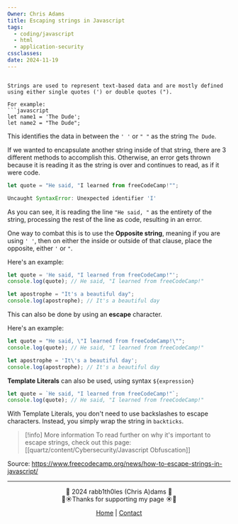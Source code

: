 ```yaml
---
Owner: Chris Adams
title: Escaping strings in Javascript
tags:
  - coding/javascript
  - html
  - application-security
cssclasses: 
date: 2024-11-19
---
```

```

Strings are used to represent text-based data and are mostly defined using either single quotes (') or double quotes (").

For example:
```javascript
let name1 = 'The Dude';
let name2 = "The Dude";
```

This identifies the data in between the `' '` or `" "` as the string `The Dude`.

If we wanted to encapsulate another string inside of that string, there are 3 different methods to accomplish this. Otherwise, an error gets thrown because it is reading it as the string is over and continues to read, as if it were code.

```javascript
let quote = "He said, "I learned from freeCodeCamp!"";

Uncaught SyntaxError: Unexpected identifier 'I'
```

As you can see, it is reading the line `"He said, "` as the entirety of the string, processing the rest of the line as code, resulting in an error.

One way to combat this is to use the **Opposite string**, meaning if you are using `' '`, then on either the inside or outside of that clause, place the opposite, either `'` or `"`.

Here's an example:
```javascript
let quote = 'He said, "I learned from freeCodeCamp!"';
console.log(quote); // He said, "I learned from freeCodeCamp!"

let apostrophe = "It's a beautiful day";
console.log(apostrophe); // It's a beautiful day
```

This can also be done by using an **escape** character.

Here's an example:
```javascript
let quote = "He said, \"I learned from freeCodeCamp!\"";
console.log(quote); // He said, "I learned from freeCodeCamp!"

let apostrophe = 'It\'s a beautiful day';
console.log(apostrophe); // It's a beautiful day
```

**Template Literals** can also be used, using syntax `${expression}`

```javascript
let quote = `He said, "I learned from freeCodeCamp!"`;
console.log(quote); // He said, "I learned from freeCodeCamp!"
```

With Template Literals, you don't need to use backslashes to escape characters. Instead, you simply wrap the string in `backticks`.


> [!info] More information
> To read further on why it's important to escape strings, check out this page: [[quartz/content/Cybersecurity/Javascript Obfuscation]]


<div class="neon-line"></div>

Source: https://www.freecodecamp.org/news/how-to-escape-strings-in-javascript/

---
<div style="text-align: center;">
	<div class="gradient-text">👾 2024 rabb1th0les (Chris A)dams 👾</div> 
	🌴☀Thanks for supporting my page ☀🌴
	<nav>
		<ul style="list-style: none; padding: 0;">
			<div style="text-align: center;">
				<li><a href="index.html">Home</a> | <a href="Contact.html">Contact</a></li>
			</div>
		</ul>
	</nav>	
</div>

